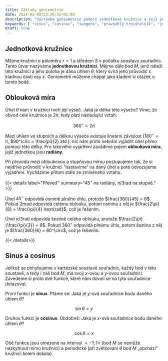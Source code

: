 ```yaml
---
title: Základy goniometrie
date: 2024-02-08T23:20:52+01:00
description: "Výstavba goniometrie pomocí jednotkové kružnice a její postupné zobecnění na pravoúhlé trojúhelníky."
keywords: [ "sinus", "cosinus", "tangens", "pravoúhlý trojúhelník", "jednotková kružnice", "radiány" ]
draft: true
---
```


## Jednotková kružnice

Mějme kružnici o poloměru $r = 1$ a středem $S$ v počátku soustavy souřadnic. Tento útvar nazýváme **jednotkovou kružnicí**. Mějme dále bod $M$, jenž náleží této kružnici a jeho poloha je dána úhlem $\theta$, který svírá jeho průvodič s kladnou částí osy $x$. Goniometrii můžeme chápat jako kladení si otázek o tomto bodě.

## Oblouková míra

Úhel $\theta$ nám v kružnici tvoří její výseč. Jaká je délka této výseče? Víme, že obvod celé kružnice je $2\pi$, tedy platí následující vztah:

$$360^\circ = 2\pi$$

Mezi úhlem ve stupních a délkou výseče existuje lineární závislost ($180^\circ = \pi$, $90^\circ = \frac{pi}{2} atd.). nic nám proto nebrání vyjádřit úhel přímo pomocí této délky. Pro takového vyjádření zavádíme pojem **oblouková míra**, jejíž jednotkou jsou **radiány**.

Při převodu mezi obloukovou a stupňovou mírou postupujeme tak, že si nejdříve průvodič v kružnici &ldquo;nastavíme&ldquo; na daný úhel a poté odvozujeme vyjádření. Vycházíme přitom stále ze zmíněného vztahu.

{{< details label="Převeď" summary="$45^\circ$ na radiány, $\pi / 3 \text{rad}$ na stupně." >}}

Úhel $45^\circ$ odpovídá osmině plného úhlu, protože $\frac{360}{45} = 8$. Pokud $2\pi \text{rad}$ odpovídá celému oblouku, potom osmina z něj je $\frac{2\pi}{8} = \frac{\pi}{4} \text{rad}$, což je řešením.

Úhel $\pi / 3 \text{rad}$ odpovídá šestině celého oblouku, protože $\frac{2\pi}{\frac{\pi}{3}} = 6$. Pokud $360^\circ$ odpovídá plnému úhlu, potom šestina z něj je $\frac{360}{6} = 60^\circ$, což je řešením.

{{< /details>}}

## Sinus a cosinus

Jelikož se pohybujeme v kartézské soustavě souřadnic, každý bod v této soustavě, a tedy i náš bod $M$, má svoji $x$-ovou a $y$-ovou souřadnici. Zavedeme si proto dvě funkce, které nám dovolí se na tyto souřadnice dotazovat.

První funkcí je **sinus**. Ptáme se: Jaká je $y$-ová souřadnice bodu daného úhlem $\theta$?

$$\sin{\theta} = y$$

Druhou funkcí je **cosinus**. Obdobně: Jaká je $x$-ová souřadnice bodu daného úhlem $\theta$?

$$\cos{\theta} = x$$

Obě funkce jsou omezené na interval $<-1; 1>$ (bod $M$ se nemůže naskytnout mimo kružnici) a periodické (při zvětšování $\theta$ bod $M$ &bdquo;obchází&ldquo; kružnici kolem dokola).

<!-- tady bude cvicční -->
